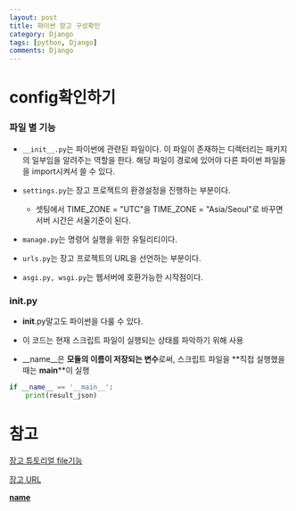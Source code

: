 ```yaml
---
layout: post
title: 파이썬 장고 구성확인
category: Django
tags: [python, Django]
comments: Django
---
```


# config확인하기

### 파일 별 기능

- `__init__.py`는 파이썬에 관련된 파일이다. 이 파일이 존재하는 디렉터리는 패키지의 일부임을 알려주는 역할을 한다. 해당 파일이 경로에 있어야 다른 파이썬 파일들을 import시켜서 쓸 수 있다.

- `settings.py`는 장고 프로젝트의 환경설정을 진행하는 부분이다.
    - 셋팅에서 TIME_ZONE = "UTC"을  TIME_ZONE = "Asia/Seoul"로 바꾸면 서버 시간은 서울기준이 된다.

- `manage.py`는 명령어 실행을 위한 유틸리티이다.

- `urls.py`는 장고 프로젝트의 URL을 선언하는 부분이다.

- `asgi.py, wsgi.py`는 웹서버에 호환가능한 시작점이다.

### __init__.py

- __init__.py말고도 파이썬을 다룰 수 있다. 

- 이 코드는 현재 스크립트 파일이 실행되는 상태를 파악하기 위해 사용

- __name__은 **모듈의 이름이 저장되는 변수**로써, 스크립트 파일을 **직접 실행했을 때는 __main__**이 실행

```python
if __name__ == '__main__':
    print(result_json)
```

# 참고

[장고 튜토리얼 file기능](https://docs.djangoproject.com/en/3.1/intro/tutorial01/)

[장고 URL](https://docs.djangoproject.com/en/3.1/topics/http/urls/)

[__name__](https://dojang.io/mod/page/view.php?id=2448)